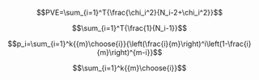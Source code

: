 
$$PVE=\sum_{i=1}^T{\frac{\chi_i^2}{N_i-2+\chi_i^2}}$$

$$\sum_{i=1}^T{\frac{1}{N_i-1}}$$

$$p_i=\sum_{i=1}^k{{m}\choose{i}}{\left(\frac{i}{m}\right)^i\left(1-\frac{i}{m}\right)^{m-i}}$$

$$\sum_{i=1}^k{{m}\choose{i}}$$
